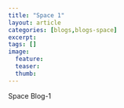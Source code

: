 ```yaml
---
title: "Space 1"
layout: article
categories: [blogs,blogs-space]
excerpt:
tags: []
image:
  feature:
  teaser:
  thumb:
---
```


Space Blog-1